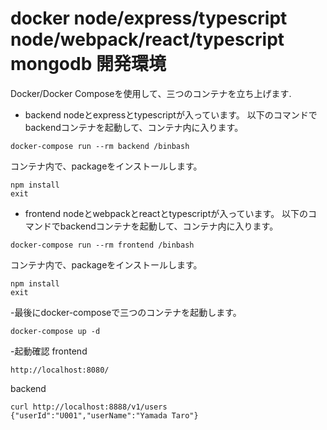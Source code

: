 # docker node/express/typescript node/webpack/react/typescript mongodb 開発環境
Docker/Docker Composeを使用して、三つのコンテナを立ち上げます.

- backend
nodeとexpressとtypescriptが入っています。
以下のコマンドでbackendコンテナを起動して、コンテナ内に入ります。
```
docker-compose run --rm backend /binbash
```
コンテナ内で、packageをインストールします。
```
npm install
exit
```

- frontend
nodeとwebpackとreactとtypescriptが入っています。
以下のコマンドでbackendコンテナを起動して、コンテナ内に入ります。
```
docker-compose run --rm frontend /binbash
```
コンテナ内で、packageをインストールします。
```
npm install
exit
```

-最後にdocker-composeで三つのコンテナを起動します。
```
docker-compose up -d
```

-起動確認
frontend
```
http://localhost:8080/
```
backend
```
curl http://localhost:8888/v1/users
{"userId":"U001","userName":"Yamada Taro"}
```
